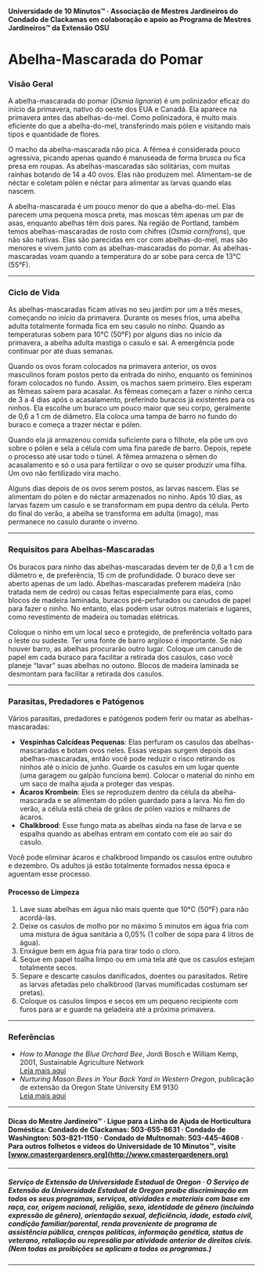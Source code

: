 #### Universidade de 10 Minutos™ · Associação de Mestres Jardineiros do Condado de Clackamas em colaboração e apoio ao Programa de Mestres Jardineiros™ da Extensão OSU

# Abelha-Mascarada do Pomar

### Visão Geral

A abelha-mascarada do pomar (*Osmia lignaria*) é um polinizador eficaz do início da primavera, nativo do oeste dos EUA e Canadá. Ela aparece na primavera antes das abelhas-do-mel. Como polinizadora, é muito mais eficiente do que a abelha-do-mel, transferindo mais pólen e visitando mais tipos e quantidade de flores.

O macho da abelha-mascarada não pica. A fêmea é considerada pouco agressiva, picando apenas quando é manuseada de forma brusca ou fica presa em roupas. As abelhas-mascaradas são solitárias, com muitas rainhas botando de 14 a 40 ovos. Elas não produzem mel. Alimentam-se de néctar e coletam pólen e néctar para alimentar as larvas quando elas nascem.

A abelha-mascarada é um pouco menor do que a abelha-do-mel. Elas parecem uma pequena mosca preta, mas moscas têm apenas um par de asas, enquanto abelhas têm dois pares. Na região de Portland, também temos abelhas-mascaradas de rosto com chifres (*Osmia cornifrons*), que não são nativas. Elas são parecidas em cor com abelhas-do-mel, mas são menores e vivem junto com as abelhas-mascaradas do pomar. As abelhas-mascaradas voam quando a temperatura do ar sobe para cerca de 13°C (55°F).

---

### Ciclo de Vida

As abelhas-mascaradas ficam ativas no seu jardim por um a três meses, começando no início da primavera. Durante os meses frios, uma abelha adulta totalmente formada fica em seu casulo no ninho. Quando as temperaturas sobem para 10°C (50°F) por alguns dias no início da primavera, a abelha adulta mastiga o casulo e sai. A emergência pode continuar por até duas semanas.

Quando os ovos foram colocados na primavera anterior, os ovos masculinos foram postos perto da entrada do ninho, enquanto os femininos foram colocados no fundo. Assim, os machos saem primeiro. Eles esperam as fêmeas saírem para acasalar. As fêmeas começam a fazer o ninho cerca de 3 a 4 dias após o acasalamento, preferindo buracos já existentes para os ninhos. Ela escolhe um buraco um pouco maior que seu corpo, geralmente de 0,6 a 1 cm de diâmetro. Ela coloca uma tampa de barro no fundo do buraco e começa a trazer néctar e pólen.

Quando ela já armazenou comida suficiente para o filhote, ela põe um ovo sobre o pólen e sela a célula com uma fina parede de barro. Depois, repete o processo até usar todo o túnel. A fêmea armazena o sêmen do acasalamento e só o usa para fertilizar o ovo se quiser produzir uma filha. Um ovo não fertilizado vira macho.

Alguns dias depois de os ovos serem postos, as larvas nascem. Elas se alimentam do pólen e do néctar armazenados no ninho. Após 10 dias, as larvas fazem um casulo e se transformam em pupa dentro da célula. Perto do final do verão, a abelha se transforma em adulta (imago), mas permanece no casulo durante o inverno.

---

### Requisitos para Abelhas-Mascaradas

Os buracos para ninho das abelhas-mascaradas devem ter de 0,6 a 1 cm de diâmetro e, de preferência, 15 cm de profundidade. O buraco deve ser aberto apenas de um lado. Abelhas-mascaradas preferem madeira (não tratada nem de cedro) ou casas feitas especialmente para elas, como blocos de madeira laminada, buracos pré-perfurados ou canudos de papel para fazer o ninho. No entanto, elas podem usar outros materiais e lugares, como revestimento de madeira ou tomadas elétricas.

Coloque o ninho em um local seco e protegido, de preferência voltado para o leste ou sudeste. Ter uma fonte de barro argiloso é importante. Se não houver barro, as abelhas procurarão outro lugar. Coloque um canudo de papel em cada buraco para facilitar a retirada dos casulos, caso você planeje “lavar” suas abelhas no outono. Blocos de madeira laminada se desmontam para facilitar a retirada dos casulos.

---

### Parasitas, Predadores e Patógenos

Vários parasitas, predadores e patógenos podem ferir ou matar as abelhas-mascaradas:

- **Vespinhas Calcídeas Pequenas**: Elas perfuram os casulos das abelhas-mascaradas e botam ovos neles. Essas vespas surgem depois das abelhas-mascaradas, então você pode reduzir o risco retirando os ninhos até o início de junho. Guarde os casulos em um lugar quente (uma garagem ou galpão funciona bem). Colocar o material do ninho em um saco de malha ajuda a proteger das vespas.
- **Ácaros Krombein**: Eles se reproduzem dentro da célula da abelha-mascarada e se alimentam do pólen guardado para a larva. No fim do verão, a célula está cheia de grãos de pólen vazios e milhares de ácaros.
- **Chalkbrood**: Esse fungo mata as abelhas ainda na fase de larva e se espalha quando as abelhas entram em contato com ele ao sair do casulo.

Você pode eliminar ácaros e chalkbrood limpando os casulos entre outubro e dezembro. Os adultos já estão totalmente formados nessa época e aguentam esse processo.

#### Processo de Limpeza

1. Lave suas abelhas em água não mais quente que 10°C (50°F) para não acordá-las.
2. Deixe os casulos de molho por no máximo 5 minutos em água fria com uma mistura de água sanitária a 0,05% (1 colher de sopa para 4 litros de água).
3. Enxágue bem em água fria para tirar todo o cloro.
4. Seque em papel toalha limpo ou em uma tela até que os casulos estejam totalmente secos.
5. Separe e descarte casulos danificados, doentes ou parasitados. Retire as larvas afetadas pelo chalkbrood (larvas mumificadas costumam ser pretas).
6. Coloque os casulos limpos e secos em um pequeno recipiente com furos para ar e guarde na geladeira até a próxima primavera.

---

### Referências

- *How to Manage the Blue Orchard Bee*, Jordi Bosch e William Kemp, 2001, Sustainable Agriculture Network  
  [Leia mais aqui](https://www.sare.org/wpcontent/uploads/How_to_Manage_the_Blue_Orchard_Bee.pdf)
- *Nurturing Mason Bees in Your Back Yard in Western Oregon*, publicação de extensão da Oregon State University EM 9130  
  [Leia mais aqui](https://catalog.extension.oregonstate.edu/em9130)

---

#### Dicas do Mestre Jardineiro™ · Ligue para a Linha de Ajuda de Horticultura Doméstica: Condado de Clackamas: 503-655-8631 · Condado de Washington: 503-821-1150 · Condado de Multnomah: 503-445-4608 · Para outros folhetos e vídeos do Universidade de 10 Minutos™, visite [www.cmastergardeners.org](http://www.cmastergardeners.org)

---

##### Serviço de Extensão da Universidade Estadual de Oregon · O Serviço de Extensão da Universidade Estadual de Oregon proíbe discriminação em todos os seus programas, serviços, atividades e materiais com base em raça, cor, origem nacional, religião, sexo, identidade de gênero (incluindo expressão de gênero), orientação sexual, deficiência, idade, estado civil, condição familiar/parental, renda proveniente de programa de assistência pública, crenças políticas, informação genética, status de veterano, retaliação ou represália por atividade anterior de direitos civis. (Nem todas as proibições se aplicam a todos os programas.)
---